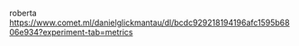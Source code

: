 roberta
https://www.comet.ml/danielglickmantau/dl/bcdc929218194196afc1595b6806e934?experiment-tab=metrics